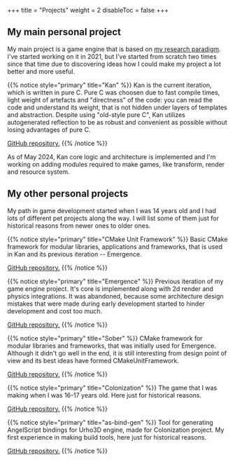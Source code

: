 +++
title = "Projects"
weight = 2
disableToc = false
+++

## My main personal project

My main project is a game engine that is based on [my research paradigm](./philosophy). I've started working on it
in 2021, but I've started from scratch two times since that time due to discovering ideas how I could make my project 
a lot better and more useful.

{{% notice style="primary" title="Kan" %}}
Kan is the current iteration, which is written in pure C. Pure C was choosen due to fast compile times, light weight of 
artefacts and "directness" of the code: you can read the code and understand its weight, that is not hidden under layers 
of templates and abstraction. Despite using "old-style pure C", Kan utilizes autogenerated reflection to be as robust 
and convenient as possible without losing advantages of pure C.

[GitHub repository.](https://github.com/KonstantinTomashevich/Kan)
{{% /notice %}}

As of May 2024, Kan core logic and architecture is implemented and I'm working on adding modules required to make games,
like transform, render and resource system.

## My other personal projects

My path in game development started when I was 14 years old and I had lots of different pet projects along the way.
I will list some of them just for historical reasons from newer ones to older ones.

{{% notice style="primary" title="CMake Unit Framework" %}}
Basic CMake framework for modular libraries, applications and frameworks, that is used in Kan and its previous 
iteration -- Emergence.

[GitHub repository.](https://github.com/KonstantinTomashevich/CMakeUnitFramework)
{{% /notice %}}

{{% notice style="primary" title="Emergence" %}}
Previous iteration of my game engine project. It's core is implemented along with 2d render and physics integrations. 
It was abandoned, because some architecture design mistakes that were made during early development started to hinder 
development and cost too much.

[GitHub repository.](https://github.com/KonstantinTomashevich/Emergence)
{{% /notice %}}

{{% notice style="primary" title="Sober" %}}
CMake framework for modular libraries and frameworks, that was initially used for Emergence. Although it didn't go well 
in the end, it is still interesting from design point of view and its best ideas have formed CMakeUnitFramework.

[GitHub repository.](https://github.com/KonstantinTomashevich/Sober)
{{% /notice %}}

{{% notice style="primary" title="Colonization" %}}
The game that I was making when I was 16-17 years old. Here just for historical reasons.

[GitHub repository.](https://github.com/KonstantinTomashevich/Colonization)
{{% /notice %}}

{{% notice style="primary" title="as-bind-gen" %}}
Tool for generating AngelScript bindings for Urho3D engine, made for Colonization project. My first experience in making 
build tools, here just for historical reasons.

[GitHub repository.](https://github.com/KonstantinTomashevich/as-bind-gen)
{{% /notice %}}
